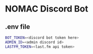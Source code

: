 # NOMAC Discord Bot

## .env file

```bash
BOT_TOKEN=<discord bot token here>
ADMIN_ID=<admin discord id>
LASTFM_TOKEN=<last.fm api token>
```
